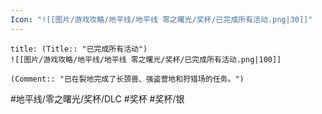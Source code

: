 ```yaml
---
Icon: "![[图片/游戏攻略/地平线/地平线 零之曙光/奖杯/已完成所有活动.png|30]]"
---
```

```ad-common-silver-trophy
title: (Title:: "已完成所有活动")
![[图片/游戏攻略/地平线/地平线 零之曙光/奖杯/已完成所有活动.png|100]]

(Comment:: "已在裂地完成了长颈兽、强盗营地和狩猎场的任务。")
```

#地平线/零之曙光/奖杯/DLC #奖杯 #奖杯/银

